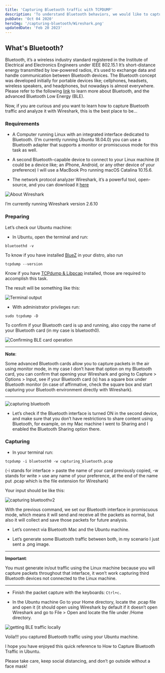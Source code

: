```yaml
---
title: 'Capturing Bluetooth traffic with TCPDUMP'
description: 'To understand Bluetooth behaviors, we would like to capture Bluetooth frames with few steps'
pubDate: 'Oct 04 2020'
heroImg: '/capturing-bluetooth/Wireshark.png'
updatedDate: 'Feb 20 2023'
---
```


## What's Bluetooth?

Bluetooth, it’s a wireless industry standard registered in the Institute of Electrical and Electronics Engineers under IEEE 802.15.1 It’s short-distance energy transmitted by low-powered radios, it’s used to exchange data and handle communication between Bluetooth devices. The Bluetooth concept was developed initially for portable devices like; cellphones, headsets, wireless speakers, and headphones, but nowadays is almost everywhere. Please refer to the following <a href="./bluetooth-low-energy-ble" target="_blank">link</a> to learn more about Bluetooth, and the advanced Bluetooth Low Energy (BLE).

Now, if you are curious and you want to learn how to capture Bluetooth traffic and analyze it with Wireshark, this is the best place to be…

### Requirements

- A Computer running Linux with an integrated interface dedicated to Bluetooth. (I’m currently running Ubuntu 18.04.0) you can use a Bluetooth adapter that supports a monitor or promiscuous mode for this task as well.

- A second Bluetooth-capable device to connect to your Linux machine (it could be a device like; an iPhone, Android, or any other device of your preference) I will use a MacBook Pro running macOS Catalina 10.15.6.

- The network protocol analyzer Wireshark, it’s a powerful tool, open-source, and you can download it <a href="https://www.wireshark.org/download.html" target="_blank">here</a>

![About Wireshark](/capturing-bluetooth/image_01.png)

I’m currently running Wireshark version 2.6.10

### Preparing

Let’s check our Ubuntu machine:

- In Ubuntu, open the terminal and run:

```shell
bluetoothd -v
```

To know if you have installed <a href="http://www.bluez.org/" target="_blank">BlueZ</a> in your distro, also run

```shell
tcpdump --version
```

Know if you have <a href="https://www.tcpdump.org/" target="_blank">TCPdump & Libpcap</a> installed, those are required to accomplish this task.

The result will be something like this:

![Terminal output](/capturing-bluetooth/image_02.png)

- With administrator privileges run:

```shell
sudo tcpdump -D
```

To confirm if your Bluetooth card is up and running, also copy the name of your Bluetooth card (in my case is bluetooth0).

![Confirming BLE card operation](/capturing-bluetooth/image_03.png)

---

**Note**:

Some advanced Bluetooth cards allow you to capture packets in the air using monitor mode, in my case I don’t have that option on my Bluetooth card, you can confirm that opening your Wireshark and going to Capture > Options > Input, see if your Bluetooth card (s) has a square box under Bluetooth monitor (in case of affirmative, check the square box and start capturing your Bluetooth environment directly with Wireshark).

---

![capturing bluetooth](/capturing-bluetooth/image_04.png)

- Let’s check if the Bluetooth interface is turned ON in the second device, and make sure that you don’t have restrictions to share content using Bluetooth, for example, on my Mac machine I went to Sharing and I enabled the Bluetooth Sharing option there.

### Capturing

- In your terminal run:

```shell
tcpdump -i bluetooth0 -w capturing_bluetooth.pcap
```

(-i stands for interface > paste the name of your card previously copied, -w stands for write > use any name of your preference, at the end of the name put .pcap which is the file extension for Wireshark)

Your input should be like this:

![capturing bluetoothv2](/capturing-bluetooth/image_05.png)

With the previous command, we set our Bluetooth interface in promiscuous mode, which means it will send and receive all the packets as normal, but also it will collect and save those packets for future analysis.

- Let’s connect via Bluetooth Mac and the Ubuntu machine.

- Let’s generate some Bluetooth traffic between both, in my scenario I just sent a .png image.

---

**Important**:

You must generate in/out traffic using the Linux machine because you will capture packets throughout that interface, it won’t work capturing third Bluetooth devices not connected to the Linux machine.

---

- Finish the packet capture with the keyboards: `Ctrl+c.`

- In the Ubuntu machine Go to your Home directory, locate the .pcap file and open it (it should open using Wireshark by default if it doesn’t open Wireshark and go to File > Open and locate the file under /Home directory.

![getting BLE traffic locally](/capturing-bluetooth/image_06.png)

Voila!!! you captured Bluetooth traffic using your Ubuntu machine.

I hope you have enjoyed this quick reference to How to Capture Bluetooth Traffic in Ubuntu.

Please take care, keep social distancing, and don’t go outside without a face mask!
